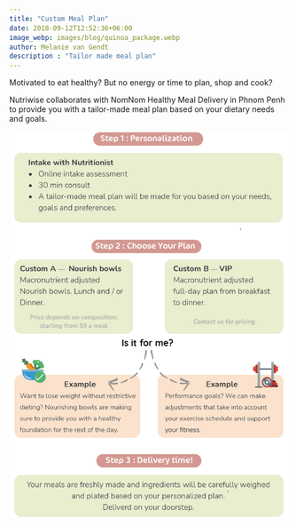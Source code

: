 ```yaml
---
title: "Custom Meal Plan"
date: 2018-09-12T12:52:36+06:00
image_webp: images/blog/quinoa_package.webp
author: Melanie van Gendt
description : "Tailor made meal plan"
---
```


Motivated to eat healthy? But no energy or time to plan, shop and cook? 

Nutriwise collaborates with NomNom Healthy Meal Delivery in Phnom Penh to provide you with a tailor-made meal plan based on your dietary needs and goals.

<img src="/exampleSite/static/images/blog/custom-plan-info.png">

